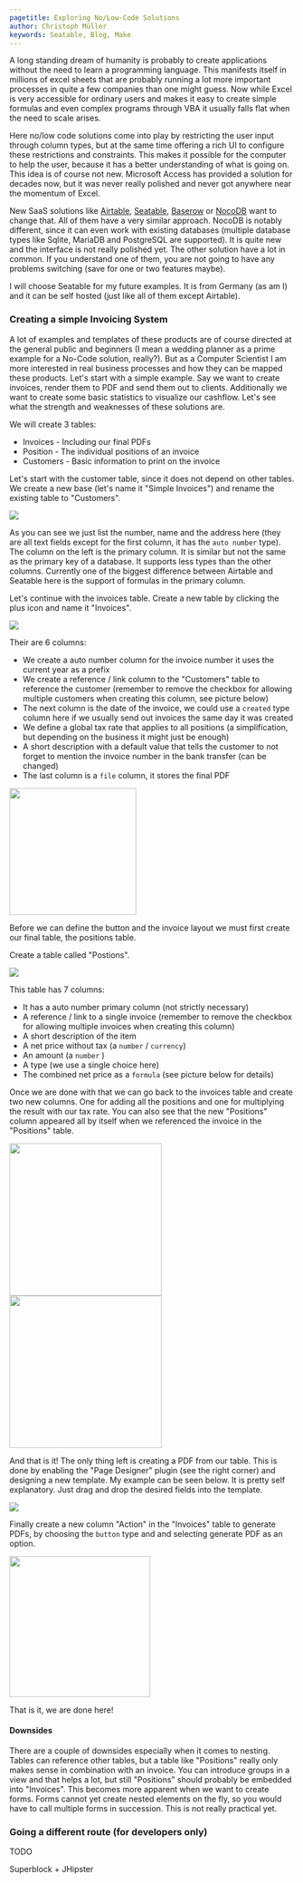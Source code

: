 ```yaml
---
pagetitle: Exploring No/Low-Code Solutions
author: Christoph Müller
keywords: Seatable, Blog, Make
---
```


A long standing dream of humanity is probably to create applications without the need to learn a programming language. This manifests itself in millions of excel sheets that are probably running a lot more important processes in quite a few companies than one might guess. Now while Excel is very accessible for ordinary users and makes it easy to create simple formulas and even complex programs through VBA it usually falls flat when the need to scale arises.

Here no/low code solutions come into play by restricting the user input through column types, but at the same time offering a rich UI to configure these restrictions and constraints. This makes it possible for the computer to help the user, because it has a better understanding of what is going on. This idea is of course not new. Microsoft Access has provided a solution for decades now, but it was never really polished and never got anywhere near the momentum of Excel.

New SaaS solutions like [Airtable](https://www.airtable.com/), [Seatable](https://seatable.io/), [Baserow](https://baserow.io/) or [NocoDB](https://www.nocodb.com/) want to change that. All of them have a very similar approach. NocoDB is notably different, since it can even work with existing databases (multiple database types like Sqlite, MariaDB and PostgreSQL are supported). It is quite new and the interface is not really polished yet. The other solution have a lot in common. If you understand one of them, you are not going to have any problems switching (save for one or two features maybe).

I will choose Seatable for my future examples. It is from Germany (as am I) and it can be self hosted (just like all of them except Airtable).

### Creating a simple Invoicing System

A lot of examples and templates of these products are of course directed at the general public and beginners (I mean a wedding planner as a prime example for a No-Code solution, really?). But as a Computer Scientist I am more interested in real business processes and how they can be mapped these products. Let's start with a simple example. Say we want to create invoices, render them to PDF and send them out to clients. Additionally we want to create some basic statistics to visualize our cashflow. Let's see what the strength and weaknesses of these solutions are.

We will create 3 tables:

* Invoices - Including our final PDFs
* Position - The individual positions of an invoice
* Customers - Basic information to print on the invoice

Let's start with the customer table, since it does not depend on other tables. We create a new base (let's name it "Simple Invoices") and rename the existing table to "Customers".

![](https://cloud.seatable.io/workspace/17395/asset/4eb42e98-5eae-4769-8148-6ab8054a6d99/images/auto-upload/image-1660495987680.png)

As you can see we just list the number, name and the address here (they are all text fields except for the first column, it has the  `auto number` type). The column on the left is the primary column. It is similar but not the same as the primary key of a database. It supports less types than the other columns. Currently one of the biggest difference between Airtable and Seatable here is the support of formulas in the primary column.

Let's continue with the invoices table. Create a new table by clicking the plus icon and name it "Invoices".

![](https://cloud.seatable.io/workspace/17395/asset/4eb42e98-5eae-4769-8148-6ab8054a6d99/images/auto-upload/image-1660496871126.png)

Their are 6 columns:

* We create a auto number column for the invoice number it uses the current year as a prefix
* We create a reference / link column to the "Customers" table to reference the customer (remember to remove the checkbox for allowing multiple customers when creating this column, see picture below)
* The next column is the date of the invoice, we could use a `created` type column here if we usually send out invoices the same day it was created
* We define a global tax rate that applies to all positions (a simplification, but depending on the business it might just be enough)
* A short description with a default value that tells the customer to not forget to mention the invoice number in the bank transfer (can be changed)
* The last column is a  `file` column, it stores the final PDF

<img src="https://cloud.seatable.io/workspace/17395/asset/4eb42e98-5eae-4769-8148-6ab8054a6d99/images/auto-upload/image-1660496041125.png" width="224" height="null" />

Before we can define the button and the invoice layout we must first create our final table, the positions table. 

Create a table called "Postions".

![](https://cloud.seatable.io/workspace/17395/asset/4eb42e98-5eae-4769-8148-6ab8054a6d99/images/auto-upload/image-1660497356404.png)

This table has 7 columns:

* It has a auto number primary column (not strictly necessary)
* A reference / link to a single invoice (remember to remove the checkbox for allowing multiple invoices when creating this column)
* A short description of the item
* A net price without tax (a  `number`  /  `currency`) 
* An amount (a `number` ) 
* A type (we use a single choice here)
* The combined net price as a  `formula` (see picture below for details)

Once we are done with that we can go back to the invoices table and create two new columns. One for adding all the positions and one for multiplying the result with our tax rate. You can also see that the new "Positions" column appeared all by itself when we referenced the invoice in the "Positions" table.

<img src="https://cloud.seatable.io/workspace/17395/asset/4eb42e98-5eae-4769-8148-6ab8054a6d99/images/auto-upload/image-1660498034361.png" width="269" height="null" />

<img src="https://cloud.seatable.io/workspace/17395/asset/4eb42e98-5eae-4769-8148-6ab8054a6d99/images/auto-upload/image-1660498050595.png" width="269" height="null" />

And that is it! The only thing left is creating a PDF from our table. This is done by enabling the "Page Designer" plugin (see the right corner) and designing a new template. My example can be seen below. It is pretty self explanatory. Just drag and drop the desired fields into the template.

![](https://cloud.seatable.io/workspace/17395/asset/4eb42e98-5eae-4769-8148-6ab8054a6d99/images/auto-upload/image-1660498362407.png)

Finally create a new column "Action" in the "Invoices" table to generate PDFs, by choosing the  `button` type and and selecting generate PDF as an option.

<img width="249.017822265625" src="https://cloud.seatable.io/workspace/17395/asset/4eb42e98-5eae-4769-8148-6ab8054a6d99/images/auto-upload/image-1660512529994.JPG" />

That is it, we are done here!

#### Downsides

There are a couple of downsides especially when it comes to nesting. Tables can reference other tables, but a table like "Positions" really only makes sense in combination with an invoice. You can introduce groups in a view and that helps a lot, but still "Positions" should probably be embedded into "Invoices". This becomes more apparent when we want to create forms. Forms cannot yet create nested elements on the fly, so you would have to call multiple forms in succession. This is not really practical yet.

### Going a different route (for developers only)

TODO

Superblock + JHipster


